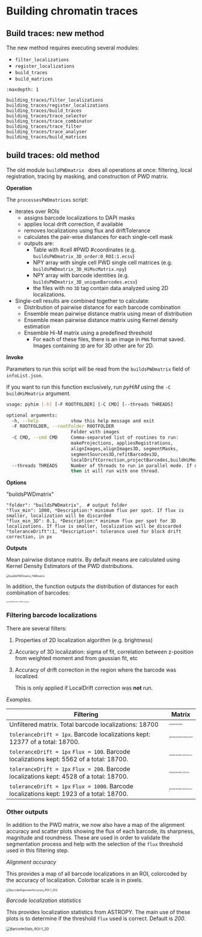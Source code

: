 # Building chromatin traces

## Build traces: new method

The new method requires executing several modules:

- `filter_localizations`
- `register_localizations`
- `build_traces`
- `build_matrices`

```{toctree}
:maxdepth: 1

building_traces/filter_localizations
building_traces/register_localizations
building_traces/build_traces
building_traces/trace_selector
building_traces/trace_combinator
building_traces/trace_filter
building_traces/trace_analyser
building_traces/build_matrices
```


## build traces: old method

The old module `buildPWDmatrix `  does all operations at once: filtering, local registration, tracing by masking, and construction of PWD matrix.

**Operation**

The ```processesPWDmatrices``` script:

- iterates over ROIs
  - assigns barcode localizations to DAPI masks
  - applies local drift correction, if available
  - removes localizations using flux and driftTolerance
  - calculates the pair-wise distances for each single-cell mask
  - outputs are:
    - Table with #cell #PWD #coordinates (e.g. ```buildsPWDmatrix_3D_order:0_ROI:1.ecsv```)
    - NPY array with single cell PWD single cell matrices (e.g. ```buildsPWDmatrix_3D_HiMscMatrix.npy```)
    - NPY array with barcode identities (e.g. ```buildsPWDmatrix_3D_uniqueBarcodes.ecsv```)
    - the files with no ```3D``` tag contain data analyzed using 2D localizations.
- Single-cell results are combined together to calculate:
     - Distribution of pairwise distance for each barcode combination
     - Ensemble mean pairwise distance matrix using mean of distribution
     - Ensemble mean pairwise distance matrix using Kernel density estimation
     - Ensemble Hi-M matrix using a predefined threshold
          - For each of these files, there is an image in ```PNG``` format saved. Images containing ```3D``` are for 3D other are for 2D.



**Invoke**

Parameters to run this script will be read from the ```buildsPWDmatrix``` field of ```infoList.json```.

If you want to run this function exclusively, run *pyHiM* using the ```-C buildHiMmatrix``` argument.

```sh
usage: pyhim [-h] [-F ROOTFOLDER] [-C CMD] [--threads THREADS]

optional arguments:
  -h, --help            show this help message and exit
  -F ROOTFOLDER, --rootFolder ROOTFOLDER
                        Folder with images
  -C CMD, --cmd CMD     Comma-separated list of routines to run: 
  						makeProjections, appliesRegistrations,
                        alignImages,alignImages3D, segmentMasks,
                        segmentSources3D,refitBarcodes3D,
                        localDriftCorrection,projectBarcodes,buildHiMmatrix
  --threads THREADS     Number of threads to run in parallel mode. If none,
                        then it will run with one thread.
```



**Options**

"buildsPWDmatrix"

```
"folder": "buildsPWDmatrix",  # output folder
"flux_min": 1000, *Description:* minimum flux per spot. If flux is smaller, localization will be discarded
"flux_min_3D": 0.1, *Description:* minimum flux per spot for 3D localizations. If flux is smaller, localization will be discarded
"toleranceDrift":1, *Description*: tolerance used for block drift correction, in px
```


**Outputs**

Mean pairwise distance matrix. By default means are calculated using Kernel Density Estimators of the PWD distributions.

<img src="../../_static/user_guide/buildsPWDmatrix_HiMmatrix.png" alt="buildsPWDmatrix_HiMmatrix" style="zoom:50%;" />

In addition, the function outputs the distribution of distances for each combination of barcodes:

<img src="../../_static/user_guide/buildsPWDmatrix_PWDhistograms.png" alt="buildsPWDmatrix_PWDhistograms" style="zoom: 25%;" />


### Filtering barcode localizations

There are several filters:
1. Properties of 2D localization algorithm (e.g. brightness)

2. Accuracy of 3D localization: sigma of fit, correlation between z-position from weighted moment and from gaussian fit, etc

3. Accuracy of drift correction in the region where the barcode was localized. 

   This is only applied if LocalDrift correction was **not** run. 


*Examples.*

| Filtering | Matrix |
| --- |  ---- |
| Unfiltered matrix. Total barcode localizations: 18700 | <img src="../../_static/user_guide/buildsPWDmatrix.png" alt="buildsPWDmatrix" style="zoom:25%;" /> |
|```toleranceDrift = 1px```. Barcode localizations kept: 12377 of a total: 18700.| <img src="../../_static/user_guide/buildsPWDmatrixFilterBlockDrift.png" alt="buildsPWDmatrixFilterBlockDrift" style="zoom:25%;" />|
| ```toleranceDrift = 1px```  ```Flux = 100```. Barcode localizations kept: 5562 of a total: 18700. | <img src="../../_static/user_guide/buildsPWDmatrix_filterFlux100.png" alt="buildsPWDmatrix_filterFlux100" style="zoom:25%;" /> |
|```toleranceDrift = 1px```  ```Flux = 200```. Barcode localizations kept: 4528 of a total: 18700. | <img src="../../_static/user_guide/buildsPWDmatrix_filterFlux.png" alt="buildsPWDmatrix_filterFlux" style="zoom:25%;" />|
|```toleranceDrift = 1px``` ```Flux = 1000```. Barcode localizations kept: 1923 of a total: 18700.| <img src="../../_static/user_guide/buildsPWDmatrix_filterFlux1000.png" alt="buildsPWDmatrix_filterFlux1000" style="zoom:25%;" />|



### Other outputs

In addition to the PWD matrix, we now also have a map of the alignment accuracy  and scatter plots showing the flux of each barcode, its sharpness, magnitude and roundness. These are used in order to validate the segmentation process and help with the selection of the ```flux``` threshold used in this filtering step.

*Alignment accuracy*

This provides a map of all barcode localizations in an ROI, colorcoded by the accuracy of localization. Colorbar scale is in pixels.

<img src="../../_static/user_guide/BarcodeAlignmentAccuracy_ROI1_2D2.png" alt="BarcodeAlignmentAccuracy_ROI:1_2D2" style="zoom: 50%;" />

*Barcode localization statistics*

This provides  localization statistics from ASTROPY. The main use of these plots is to determine if the threshold ```flux``` used is correct. Default is *200*.

<img src="../../_static/user_guide/BarcodeStats_ROI1_2D.png" alt="BarcodeStats_ROI:1_2D" style="zoom: 67%;" />
